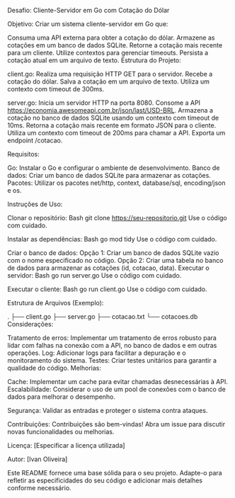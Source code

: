 Desafio: Cliente-Servidor em Go com Cotação do Dólar

Objetivo:
  Criar um sistema cliente-servidor em Go que:

Consuma uma API externa para obter a cotação do dólar.
Armazene as cotações em um banco de dados SQLite.
Retorne a cotação mais recente para um cliente.
Utilize contextos para gerenciar timeouts.
Persista a cotação atual em um arquivo de texto.
Estrutura do Projeto:

client.go:
  Realiza uma requisição HTTP GET para o servidor.
  Recebe a cotação do dólar.
  Salva a cotação em um arquivo de texto.
  Utiliza um contexto com timeout de 300ms.
  
server.go:
  Inicia um servidor HTTP na porta 8080.
  Consome a API https://economia.awesomeapi.com.br/json/last/USD-BRL.
  Armazena a cotação no banco de dados SQLite usando um contexto com timeout de 10ms.
  Retorna a cotação mais recente em formato JSON para o cliente.
  Utiliza um contexto com timeout de 200ms para chamar a API.
  Exporta um endpoint /cotacao.

  
Requisitos:

  Go: Instalar o Go e configurar o ambiente de desenvolvimento.
  Banco de dados: Criar um banco de dados SQLite para armazenar as cotações.
  Pacotes: Utilizar os pacotes net/http, context, database/sql, encoding/json e os.
  
Instruções de Uso:

  Clonar o repositório:
    Bash
    git clone https://seu-repositorio.git
    Use o código com cuidado.
  
  Instalar as dependências:
    Bash
    go mod tidy
    Use o código com cuidado.
  
  Criar o banco de dados:
    Opção 1: Criar um banco de dados SQLite vazio com o nome especificado no código.
    Opção 2: Criar uma tabela no banco de dados para armazenar as cotações (id, cotacao, data).
      Executar o servidor:
      Bash
      go run server.go
      Use o código com cuidado.
  
  Executar o cliente:
    Bash
    go run client.go
    Use o código com cuidado.

Estrutura de Arquivos (Exemplo):

.
├── client.go
├── server.go
├── cotacao.txt
└── cotacoes.db
Considerações:

Tratamento de erros: Implementar um tratamento de erros robusto para lidar com falhas na conexão com a API, no banco de dados e em outras operações.
Log: Adicionar logs para facilitar a depuração e o monitoramento do sistema.
Testes: Criar testes unitários para garantir a qualidade do código.
Melhorias:

Cache: Implementar um cache para evitar chamadas desnecessárias à API.
Escalabilidade: Considerar o uso de um pool de conexões com o banco de dados para melhorar o desempenho.

Segurança: Validar as entradas e proteger o sistema contra ataques.

Contribuições: Contribuições são bem-vindas! Abra um issue para discutir novas funcionalidades ou melhorias.

Licença:
[Especificar a licença utilizada]

Autor:
[Ivan Oliveira]

Este README fornece uma base sólida para o seu projeto. Adapte-o para refletir as especificidades do seu código e adicionar mais detalhes conforme necessário.
